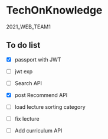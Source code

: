 # TechOnKnowledge

2021_WEB_TEAM1

## To do list

- [x] passport with JWT
- [ ] jwt exp
- [ ] Search API
- [x] post Recommend API
- [ ] load lecture sorting category
- [ ] fix lecture

- [ ] Add curriculum API

